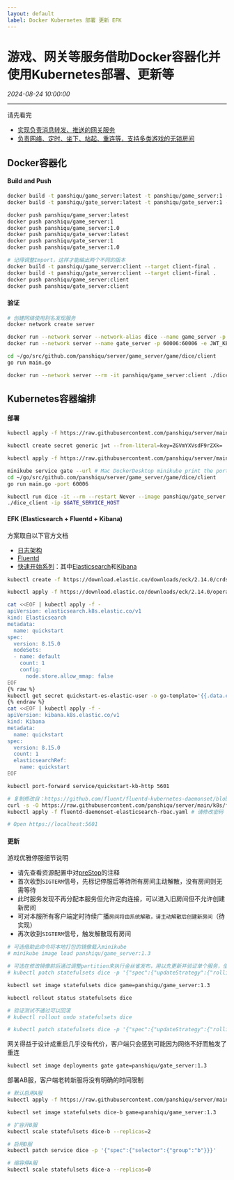 ```yaml
---
layout: default
label: Docker Kubernetes 部署 更新 EFK
---
```


# 游戏、网关等服务借助Docker容器化并使用Kubernetes部署、更新等
_2024-08-24 10:00:00_

* * *

请先看完
* [实现负责消息转发、推送的网关服务](093.html)
* [负责网络、定时、坐下、站起、重连等，支持多类游戏的无锁房间](092.html)

## Docker容器化

#### Build and Push
```bash
docker build -t panshiqu/game_server:latest -t panshiqu/game_server:1 -t panshiqu/game_server:1.0 --build-arg SERVER=game_server .
docker build -t panshiqu/gate_server:latest -t panshiqu/gate_server:1 -t panshiqu/gate_server:1.0 --build-arg SERVER=gate_server .

docker push panshiqu/game_server:latest
docker push panshiqu/game_server:1
docker push panshiqu/game_server:1.0
docker push panshiqu/gate_server:latest
docker push panshiqu/gate_server:1
docker push panshiqu/gate_server:1.0

# 记得调整Import，这样才能编出两个不同的版本
docker build -t panshiqu/game_server:client --target client-final .
docker build -t panshiqu/gate_server:client --target client-final .
docker push panshiqu/game_server:client
docker push panshiqu/gate_server:client
```

#### 验证
```bash
# 创建网络使用别名发现服务
docker network create server

docker run --network server --network-alias dice --name game_server -p 60001:60001 --rm panshiqu/game_server:1.0
docker run --network server --name gate_server -p 60006:60006 -e JWT_KEY=ZGVmYXVsdF9rZXk= --rm panshiqu/gate_server:1.0

cd ~/go/src/github.com/panshiqu/server/game_server/game/dice/client
go run main.go

docker run --network server --rm -it panshiqu/game_server:client ./dice_client -ip dice
```

## Kubernetes容器编排

#### 部署
```bash
kubectl apply -f https://raw.githubusercontent.com/panshiqu/server/main/k8s/dice.yaml

kubectl create secret generic jwt --from-literal=key=ZGVmYXVsdF9rZXk=

kubectl apply -f https://raw.githubusercontent.com/panshiqu/server/main/k8s/gate.yaml

minikube service gate --url # Mac DockerDesktop minikube print the port
cd ~/go/src/github.com/panshiqu/server/game_server/game/dice/client
go run main.go -port 60006

kubectl run dice -it --rm --restart Never --image panshiqu/gate_server:client
./dice_client -ip $GATE_SERVICE_HOST
```

#### EFK (Elasticsearch + Fluentd + Kibana)
方案取自以下官方文档
* [日志架构](https://kubernetes.io/zh-cn/docs/concepts/cluster-administration/logging/)
* [Fluentd](https://docs.fluentd.org/container-deployment/kubernetes)
* [快速开始系列](https://www.elastic.co/guide/en/cloud-on-k8s/current/k8s-quickstart.html)：其中[Elasticsearch](https://www.elastic.co/guide/en/cloud-on-k8s/current/k8s-deploy-elasticsearch.html)和[Kibana](https://www.elastic.co/guide/en/cloud-on-k8s/current/k8s-deploy-kibana.html)

```bash
kubectl create -f https://download.elastic.co/downloads/eck/2.14.0/crds.yaml

kubectl apply -f https://download.elastic.co/downloads/eck/2.14.0/operator.yaml

cat <<EOF | kubectl apply -f -
apiVersion: elasticsearch.k8s.elastic.co/v1
kind: Elasticsearch
metadata:
  name: quickstart
spec:
  version: 8.15.0
  nodeSets:
  - name: default
    count: 1
    config:
      node.store.allow_mmap: false
EOF
{% raw %}
kubectl get secret quickstart-es-elastic-user -o go-template='{{.data.elastic | base64decode}}'
{% endraw %}
cat <<EOF | kubectl apply -f -
apiVersion: kibana.k8s.elastic.co/v1
kind: Kibana
metadata:
  name: quickstart
spec:
  version: 8.15.0
  count: 1
  elasticsearchRef:
    name: quickstart
EOF

kubectl port-forward service/quickstart-kb-http 5601

# 复制修改自：https://github.com/fluent/fluentd-kubernetes-daemonset/blob/master/fluentd-daemonset-elasticsearch-rbac.yaml
curl -s -O https://raw.githubusercontent.com/panshiqu/server/main/k8s/fluentd-daemonset-elasticsearch-rbac.yaml
kubectl apply -f fluentd-daemonset-elasticsearch-rbac.yaml # 请修改密码 FLUENT_ELASTICSEARCH_PASSWORD

# Open https://localhost:5601
```

#### 更新
游戏优雅停服细节说明
* 请先查看资源配置中对[preStop](https://github.com/panshiqu/server/blob/main/k8s/dice.yaml)的注释
* 首次收到`SIGTERM`信号，先标记停服后等待所有房间主动解散，没有房间则无需等待
* 此时服务发现不再分配本服务但允许定向连接，可以进入旧房间但不允许创建新房间
* 可对本服所有客户端定时持续广播`房间将由系统解散，请主动解散后创建新房间`（待实现）
* 再次收到`SIGTERM`信号，触发解散现有房间

```bash
# 可选借助此命令将本地打包的镜像载入minikube
# minikube image load panshiqu/game_server:1.3

# 可选在修改镜像前后通过调整partition来执行金丝雀发布，用以先更新并验证单个服务，值=replicas-1
# kubectl patch statefulsets dice -p '{"spec":{"updateStrategy":{"rollingUpdate":{"partition":1}}}}'

kubectl set image statefulsets dice game=panshiqu/game_server:1.3

kubectl rollout status statefulsets dice

# 验证测试不通过可以回滚
# kubectl rollout undo statefulsets dice

# kubectl patch statefulsets dice -p '{"spec":{"updateStrategy":{"rollingUpdate":{"partition":0}}}}'
```

网关得益于设计成重启几乎没有代价，客户端只会感到可能因为网络不好而触发了重连
```bash
kubectl set image deployments gate gate=panshiqu/gate_server:1.3
```

部署AB服，客户端老转新服将没有明确的时间限制
```bash
# 默认启用A服
kubectl apply -f https://raw.githubusercontent.com/panshiqu/server/main/k8s/dice-ab.yaml

kubectl set image statefulsets dice-b game=panshiqu/game_server:1.3

# 扩容开B服
kubectl scale statefulsets dice-b --replicas=2

# 启用B服
kubectl patch service dice -p '{"spec":{"selector":{"group":"b"}}}'

# 缩容停A服
kubectl scale statefulsets dice-a --replicas=0
```
